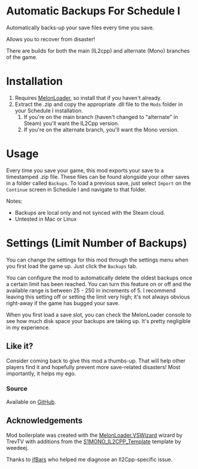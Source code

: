 # Automatic Backups For Schedule I
Automatically backs-up your save files every time you save.  
  
Allows you to recover from disaster!
  

There are builds for both the main (IL2cpp) and alternate (Mono) branches of the game.
  
# Installation
1. Requires [MelonLoader](https://melonwiki.xyz/), so install that if you haven't already.
1. Extract the .zip and copy the appropriate .dll file to the `Mods` folder in your Schedule I installation.
	1. If you're on the main branch (haven't changed to "alternate" in Steam) you'll want the IL2Cpp version.
	1. If you're on the alternate branch, you'll want the Mono version.

# Usage
Every time you save your game, this mod exports your save to a timestamped .zip file.
These files can be found alongside your other saves in a folder called `Backups`. To load a previous save, just
select `Import` on the `Continue` screen in Schedule I and navigate to that folder.

Notes:
- Backups are local only and not synced with the Steam cloud.
- Untested in Mac or Linux

# Settings (Limit Number of Backups)
You can change the settings for this mod through the settings menu when you first load the game up. Just click the `Backups` tab.
  
You can configure the mod to automatically delete the oldest backups once a certain limit has been reached.
You can turn this feature on or off and the available range is between 25 - 250 in increments of 5. I recommend leaving this setting off or setting the limit very high; it's not always obvious right-away if the game has bugged your save.

When you first load a save slot, you can check the MelonLoader console to see how much disk space your backups are taking up. It's pretty negligible in my experience.

## Like it?
Consider coming back to give this mod a thumbs-up. That will help other players find it and hopefully prevent more save-related disasters! Most importantly, it helps my ego.

### Source
Available on [GitHub](https://github.com/coderTrevor/Automatic_Backups).
  
## Acknowledgements
Mod boilerplate was created with the [MelonLoader.VSWizard](https://github.com/TrevTV/MelonLoader.VSWizard) wizard by TrevTV with additions from the [S1MONO_IL2CPP_Template](https://github.com/weedeej/S1MONO_IL2CPP_Template) template by weedeej.

Thanks to [ifBars](https://github.com/ifBars) who helped me diagnose an Il2Cpp-specific issue.